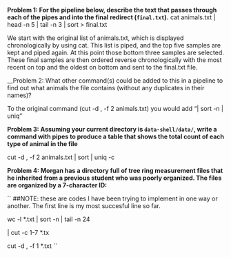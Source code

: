 

__Problem 1: For the pipeline below, describe the text that passes through each of the pipes and into the final redirect (`final.txt`).__      cat animals.txt | head -n 5 | tail -n 3 | sort > final.txt

We start with the original list of animals.txt, which is displayed chronologically by using cat. This list is piped, and the top five samples are kept and piped again. At this point those bottom three samples are selected. These final samples are then ordered reverse chronologically with the most recent on top and the oldest on bottom and sent to the final.txt file.

__Problem 2: What other command(s) could be added to this in a pipeline to find out what animals the file contains (without any duplicates in their names)? 

To the original command (cut -d , -f 2 animals.txt) you would add “| sort -n | uniq”

__Problem 3: Assuming your current directory is `data-shell/data/`, write a command with pipes to produce a table that shows the total count of each type of animal in the file__

cut -d , -f 2 animals.txt | sort | uniq -c

__Problem 4: Morgan has a directory full of tree ring measurement files that he inherited from a previous student who was poorly organized. The files are organized by a 7-character ID:__

``
##NOTE: these are codes I have been trying to implement in one way or another. The first line is my most succesful line so far.

wc -l *.txt | sort -n | tail -n 24

| cut -c 1-7 *.tx

cut -d , -f 1 *.txt
``
